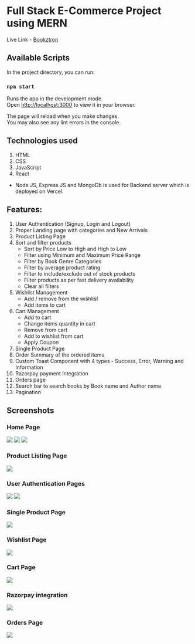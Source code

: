 # Full Stack E-Commerce Project using MERN

Live Link - [Bookztron](https://bookztron-dev-branch.netlify.app/)

## Available Scripts

In the project directory, you can run:

### `npm start`

Runs the app in the development mode.\
Open [http://localhost:3000](http://localhost:3000) to view it in your browser.

The page will reload when you make changes.\
You may also see any lint errors in the console.

## Technologies used 
1. HTML
2. CSS
3. JavaScript
4. React

- Node JS, Express JS and MongoDb is used for Backend server which is deployed on Vercel.

## Features:
1. User Authentication (Signup, Login and Logout)
2. Proper Landing page with categories and New Arrivals
3. Product Listing Page
4. Sort and filter products
   - Sort by Price Low to High and High to Low
   - Filter using Minimum and Maximum Price Range
   - Filter by Book Genre Categories
   - Filter by average product rating
   - Filter to include/exclude out of stock products
   - Filter products as per fast delivery availability
   - Clear all filters
5. Wishlist Management 
   - Add / remove from the wishlist
   - Add items to cart
6. Cart Management 
   - Add to cart 
   - Change items quantity in cart 
   - Remove from cart
   - Add to wishlist from cart
   - Apply Coupon
7. Single Product Page
8. Order Summary of the ordered items
9. Custom Toast Component with 4 types - Success, Error, Warning and Information
10. Razorpay payment Integration
11. Orders page
12. Search bar to search books by Book name and Author name
13. Pagination 


## Screenshots

### Home Page
![](https://github.com/Naman-Saxena1/Bookztron-E-Commerce_Book_Store/raw/development/src/Assets/Screenshots/Bookztron-HomePage-1.PNG)
![](https://github.com/Naman-Saxena1/Bookztron-E-Commerce_Book_Store/blob/development/src/Assets/Screenshots/Bookztron-HomePage-2.PNG)
![](https://github.com/Naman-Saxena1/Bookztron-E-Commerce_Book_Store/blob/development/src/Assets/Screenshots/Bookztron-HomePage-3.PNG)

### Product Listing Page
![](https://github.com/Naman-Saxena1/Bookztron-E-Commerce_Book_Store/blob/development/src/Assets/Screenshots/Bookztron-ProductListingPage-1.PNG)

### User Authentication Pages
![](https://github.com/Naman-Saxena1/Bookztron-E-Commerce_Book_Store/blob/development/src/Assets/Screenshots/Bookztron-SignupPage-1.PNG)
![](https://github.com/Naman-Saxena1/Bookztron-E-Commerce_Book_Store/blob/development/src/Assets/Screenshots/Bookztron-LoginPage-1.PNG)

### Single Product Page
![](https://github.com/Naman-Saxena1/Bookztron-E-Commerce_Book_Store/blob/development/src/Assets/Screenshots/Bookztron-SingleProductPage-1.PNG)

### Wishlist Page
![](https://github.com/Naman-Saxena1/Bookztron-E-Commerce_Book_Store/blob/development/src/Assets/Screenshots/Bookztron-WishlistPage-1.PNG)

### Cart Page
![](https://github.com/Naman-Saxena1/Bookztron-E-Commerce_Book_Store/blob/development/src/Assets/Screenshots/Bookztron-CartPage-1.PNG)

### Razorpay integration
![](https://github.com/Naman-Saxena1/Bookztron-E-Commerce_Book_Store/blob/development/src/Assets/Screenshots/Bookztron-Razorpay_Payment_Integration.PNG)

### Orders Page
![](https://github.com/Naman-Saxena1/Bookztron-E-Commerce_Book_Store/blob/development/src/Assets/Screenshots/Bookztron-OrdersPage-1.PNG)
